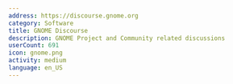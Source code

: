 ```yaml
---
address: https://discourse.gnome.org
category: Software
title: GNOME Discourse
description: GNOME Project and Community related discussions
userCount: 691
icon: gnome.png
activity: medium
language: en_US
---
```

